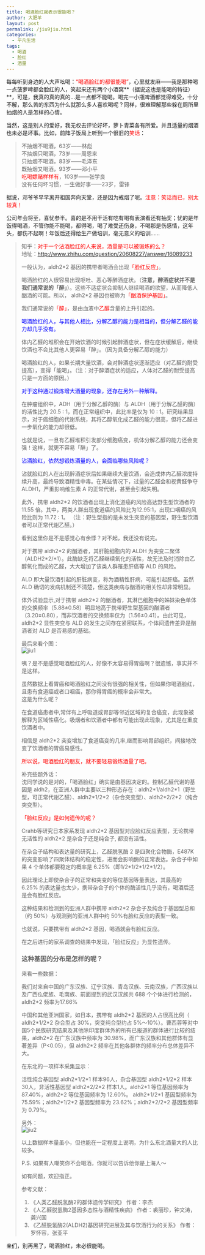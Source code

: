 ```yaml
---
title: 喝酒脸红就表示很能喝？
author: 大肥羊
layout: post
permalink: /jiu9jiu.html
categories:
  - 平凡生活
tags:
  - 喝酒
  - 脸红
  - 酒量
---
```

每每听到身边的人大声吆喝：<span style="color: #ff0000;">“喝酒脸红的都很能喝”</span>，心里就发麻——我是那种喝一点菠萝啤都会脸红的人，笑起来还有两个小酒窝**（据说这也是能喝的特征）**，可是，我真的真的真的…是一点都不能喝。喝完一小瓶啤酒都觉得难受，十分不解，那么苦的东西为什么就那么多人喜欢喝呢？同样，很难理解那些躲在厕所里抽烟的人是怎样的心情。  


  
当然，这是别人的爱好，我无权去评论好坏，萝卜青菜各有所爱。并且适量的烟酒也未必是坏事。比如，前阵子饭局上听到一个很旧的<span style="color: #ff0000;">笑话</span>：

> 不抽烟不喝酒，63岁——林彪  
> 不抽烟只喝酒，73岁——周恩来  
> 只抽烟不喝酒，83岁——毛泽东  
> 既抽烟又喝酒，93岁——邓小平  
> <span style="color: #ff0000;">吃喝嫖赌样样有</span>，103岁——张学良  
> 没有任何坏习惯，一生做好事——23岁，雷锋 

据说，邓爷爷早早离开祖国奔向天堂，还是因为戒烟了呢。<span style="color: #ff0000;">注意：笑话而已，别太较真！</span>

公司年会将至，喜忧参半。喜的是不用干活有吃有喝有表演看还有抽奖；忧的是年饭得喝酒，不管你能不能喝，都得喝，喝了难受还伤身，不喝那是伤感情，这年头，都伤不起啊！年饭后还得给生产做培训，毫无意义的培训……

> 知乎：<span style="color: #ff0000;">对于一个沾酒脸红的人来说，酒量是可以被锻炼的么？</span>  
> 地址：http://www.zhihu.com/question/20608227/answer/16089233
> 
> 一般认为，aldh2*2 基因的携带者喝酒会出现<span style="color: #ff0000;">「脸红反应」</span>。
> 
> 喝酒脸红的人很容易出现呕吐、恶心等醉酒症状。（**注意，醉酒症状并不是我们通常说的「醉」**）。这些不适症状会抑制人继续喝酒的欲望，从而降低人酗酒的可能。所以， aldh2*2 基因也被称为<span style="color: #ff0000;">「酗酒保护基因」</span>。
> 
> 我们通常说的<span style="color: #ff0000;">「醉」</span>，是由血液中<span style="color: #ff0000;">乙醇</span>含量的上升引起的。
> 
> <span style="color: #0000ff;">喝酒脸红的人，与其他人相比，分解乙醇的能力是相当的，但分解乙醛的能力却几乎没有。</span>
> 
> 体内乙醛的堆积会在开始饮酒的时候引起醉酒症状，但在症状缓解后，继续饮酒也不会比其他人更容易「醉」。（因为具备分解乙醇的能力）
> 
> 喝酒脸红的人，如果长期大量饮酒，会对醉酒症状逐渐适应（对乙醛的耐受提高），变得「能喝」。（注：对于醉酒症状的适应，人体对乙醛的耐受提高只是一方面的原因。）
> 
> <span style="color: #0000ff;">对于这种通过锻炼增大酒量的现象，还存在另外一种解释。</span>
> 
> 在肿瘤组织中，ADH（用于分解乙醇的酶）与 ALDH（用于分解乙醛的酶）的活性比为 20.5 : 1，而在正常组织中，此比率是仅为 10 : 1。研究结果显示，对于癌细胞的代谢系统，其将乙醇氧化成乙醛的能力很高，但将乙醛进一步氧化的能力却很低。
> 
> 也就是说，一旦有乙醛堆积引发部分细胞癌变，机体分解乙醇的能力还会变强！这样，就更不容易「醉」了。
> 
> <span style="color: #0000ff;">沾酒脸红，依然想锻炼酒量的人，会面临哪些风险呢？</span>
> 
> 沾就脸红的人在出现醉酒症状后如果继续大量饮酒，会造成体内乙醛浓度持续升高，最终导致酒精性中毒。在某些情况下，过量的乙醛会和视黄醛争夺 ALDH1，严重影响维生素 A 的正常代谢，甚至会引起失明。
> 
> 此外，携带 aldh2*2 的饮酒者出现上消化道癌的风险高达野生型饮酒者的 11.55 倍。其中，两类人群出现食道癌的风险比为12.95:1，出现口咽癌的风险比则为 11.72 : 1。 （注：野生型指的是未发生突变的基因型，野生型饮酒者可以正常代谢乙醛。）
> 
> 看到这里你是不是感觉心有余悸？对不起，我还没有说完。
> 
> 对于携带 aldh2\*2 的酗酒者，其肝脏细胞内的 ALDH 为突变二聚体（ALDH2\*2/*1）。此酶缺乏将乙醛继续氧化的活性，故无法及时消除由乙醇氧化而成的乙醛，大大增加了该类人群罹患肝癌等 ALD 的风险。 
> 
> ALD 即大量饮酒引起的肝脏病变，称为酒精性肝病，可能引起肝癌。虽然 ALD 确切的发病机制还不清楚，但这类疾病与酗酒的相关性却非常明显。
> 
> 体外试验显示,对于携带 aldh2\*2 的酗酒者，其淋巴细胞中的姊妹染色单体的交换频率（5.88±0.58）明显地高于携带野生型基因的酗酒者（3.20±0.80），而非饮酒者的交换频率仅为（1.56±0.41）。由此可见，aldh2\*2 显性突变与 ALD 的发生之间存在紧密联系，个体间遗传差异是酗酒者对 ALD 是否易感的基础。
> 
> 最后来看个图：  
> ![jiu1][1]
> 
> 咦？是不是感觉喝酒脸红的人，好像不太容易得胃癌啊？很遗憾，事实并不是这样。
> 
> 虽然数据上看胃癌和喝酒脸红之间没有很强的相关性，但如果你喝酒脸红，且患有食道癌或者口咽癌，那你得胃癌的概率会非常大。  
> 这是为什么呢？
> 
> 在食道癌患者中,常伴有上呼吸道或胃部等邻近区域的复合癌变，此现象被解释为区域性癌化。吸烟者和饮酒者中都有可能出现此现象，尤其是在重度饮酒者中。
> 
> 相信是 aldh2*2 突变增加了食道癌变的几率,继而影响胃部组织，间接地改变了饮酒者的胃癌易感性。
> 
> <span style="color: #ff0000;">所以说，喝酒脸红的朋友，就不要轻易锻炼酒量了吧。</span>
> 
> 补充些题外话：  
> 沈同学说的是对的，「喝酒脸红」确实是由基因决定的。控制乙醛代谢的基因是 aldh2，在亚洲人群中主要以三种形态存在：aldh2\*1/aldh2\*1（野生型，可正常代谢乙醛）、aldh2\*1/2\*2（杂合突变型）、aldh2\*2/2\*2（纯合突变型）。
> 
> <span style="color: #ff0000;">「脸红反应」是如何遗传的呢？</span>
> 
> Crahb等研究日本家系发现 aldh2\*2 基因型对应脸红反应表型，无论携带无活性的 aldh2\*2 是杂合子还是纯合子, 都没有活性。
> 
> 在杂合子结构和表达量的研究上，乙醛脱氢酶 2 是四聚化合物酶，E487K 的突变影响了四聚体结构的稳定性，进而会影响酶的正常表达。杂合子中如果 4 个单体都要稳定的概率是 6.25%（即1/2\*1/2\*1/2*1/2）。
> 
> 因此理论上即使杂合子的正常和突变的等位基因等量表达，其最高的 6.25% 的表达量也太少，携带杂合子的个体的酶活性几乎没有，喝酒后还是会有脸红反应。
> 
> 这种结果和检测到的亚洲人群中携带 aldh2*2 杂合子及纯合于基因型总和（约 50%）与观测到的亚洲人群中约 50%有脸红反应的表型一致。
> 
> 也就说，只要携带有 aldh2*2 基因，喝酒就会有脸红反应。
> 
> 在之后进行的家系调查的结果中发现，「脸红反应」为显性遗传。
> 
> ### 这种基因的分布是怎样的呢？
> 
> 来看一些数据：
> 
> 我们对来自中国的广东汉族、辽宁汉族、青岛汉族、云南汉族，广西汉族以及广西仫佬族、毛南族、前面提到的武汉汉族共 688 个个体进行检测的，aldh2*2 频率为17.66% 
> 
> 中国和其他亚洲国家，如日本，携带有 aldh2\*2 基因的人占很高比例（ aldh2\*1/2\*2 杂合型占 30%，突变纯合型约占 5%～10%）。曹西蓉等对中国5个民族研究结果及其他除印度群体外的所有已报道的群体进行比较的结果，aldh2\*2 在广东汉族中频率为 30.98%，而广东汉族和其他群体有显著差异（P<0.05），但 aldh2*2 频率在其他各群体的频率分布总体差异不大。 
> 
> 在东北的一项样本采集显示：
> 
> 活性纯合基因型 aldh2\*1/2\*1 样本96人，杂合基因型 aldh2\*1/2\*2 样本30人，非活性基因型 aldh2\*2/2\*2 样本1人。aldh2\*1 等位基因频率为 87.40%，aldh2\*2 等位基因频率为 12.60%。 aldh2\*1/2\*1 基因型频率为 75.59%；aldh2\*1/2\*2 基因型频率为 23.62%；aldh2\*2/2\*2 基因型频率为 0.79%。
> 
> 另外：  
> ![jiu2][2]
> 
> 以上数据样本量虽小，但也能在一定程度上说明，为什么东北酒量大的人比较多。
> 
> P.S. 如果有人嘲笑你不会喝酒，你就可以告诉他你是上海人～
> 
> 如有问题，欢迎指正。
> 
> 参考文献：  
> 1. 《人类乙醛脱氢酶2的群体遗传学研究》 作者：李杰  
> 2. 《人乙醛脱氢酶2基因多态性与酒精性疾病》 作者：裘丽珍，钟文涛，龚兴国  
> 3. 《乙醛脱氢酶2(ALDH2)基因研究进展及其与饮酒行为的关系》 作者：罗怀容，张亚平 

亲们，别再黑了，喝酒脸红，未必很能喝。

 [1]: https://cyhour.com/wp-content/uploads/2014/01/jiu1.jpg
 [2]: https://cyhour.com/wp-content/uploads/2014/01/jiu2.jpg